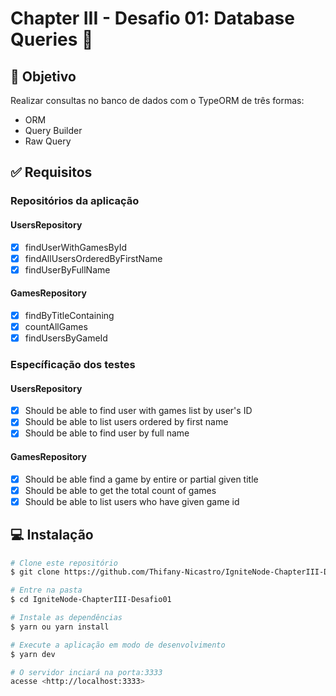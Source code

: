 # Chapter III - Desafio 01: Database Queries :rocket:

## :dart: Objetivo

Realizar consultas no banco de dados com o TypeORM de três formas:

- ORM
- Query Builder
- Raw Query

## :white_check_mark: Requisitos

### Repositórios da aplicação

#### UsersRepository

- [x] findUserWithGamesById
- [x] findAllUsersOrderedByFirstName
- [x] findUserByFullName

#### GamesRepository

- [x] findByTitleContaining
- [x] countAllGames
- [x] findUsersByGameId

### Específicação dos testes

#### UsersRepository

- [x] Should be able to find user with games list by user's ID
- [x] Should be able to list users ordered by first name
- [x] Should be able to find user by full name

#### GamesRepository

- [x] Should be able find a game by entire or partial given title
- [x] Should be able to get the total count of games
- [x] Should be able to list users who have given game id

## :computer: Instalação

```bash
# Clone este repositório
$ git clone https://github.com/Thifany-Nicastro/IgniteNode-ChapterIII-Desafio01.git

# Entre na pasta
$ cd IgniteNode-ChapterIII-Desafio01

# Instale as dependências
$ yarn ou yarn install

# Execute a aplicação em modo de desenvolvimento
$ yarn dev

# O servidor inciará na porta:3333
acesse <http://localhost:3333>
```
